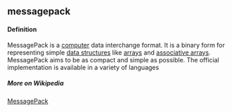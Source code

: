 ## messagepack

<h4>Definition</h4><p>MessagePack is a <a href="https://en.wikipedia.org/wiki/Computer">computer</a> data interchange format. It is a binary form for representing simple <a href="https://en.wikipedia.org/wiki/Data_structure">data structures</a> like <a href="https://en.wikipedia.org/wiki/Array_data_structure">arrays</a> and <a href="https://en.wikipedia.org/wiki/Associative_array">associative arrays</a>. MessagePack aims to be as compact and simple as possible. The official implementation is available in a variety of languages</p><h5>More on Wikipedia</h5><p><a href="https://en.wikipedia.org/wiki/MessagePack">MessagePack</a></p>

